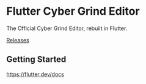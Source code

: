# Flutter Cyber Grind Editor

The Official Cyber Grind Editor, rebuilt in Flutter.

[Releases](https://gitlab.com/PITR_DEV/flutter-cyber-grind-editor/-/releases)

## Getting Started

https://flutter.dev/docs

